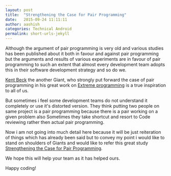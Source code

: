 ```yaml
---
layout: post
title:  "Strengthening the Case for Pair Programming"
date:   2015-09-24 11:11:11
author: aashish
categories: Technical Android
permalink: short-urls-jekyll
---
```


 Although the argument of pair programming is very old and various studies has been published about it both in favour and against pair programming but the arguments and results of various experiments are in favour of pair programming to such an extent that almost every development team adopts this in their software development strategy and so do we.

 [Kent Beck](https://en.wikipedia.org/wiki/Kent_Beck) the another Giant, who strongly put forward the case of pair programming in his great work on [Extreme programming](http://www.amazon.com/Extreme-Programming-Explained-Embrace-Edition/dp/0321278658) is a true inspiration to all of us.

 But sometimes i feel some development teams do not understand it completely or use it's distorted version. They think putting two people on same project is a pair programming because there is a pair working on a given problem also Sometimes they take shortcut and resort to Code reviewing rather then actual pair programming.

 Now i am not going into much detail here because it will be just reiteration of things which has already been said but to convey my point i would like to stand on shoulders of Giants and would like to refer this great study [Strengthening the Case for Pair Programming](http://aashishdhawan.github.io/images/pair-programming.pdf).

We hope this will help your team as it has helped ours.

Happy coding!
